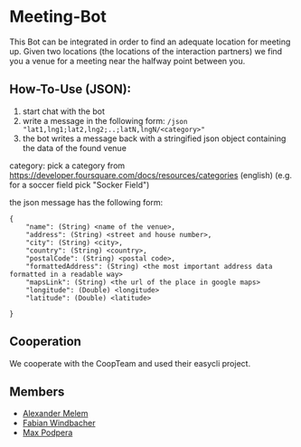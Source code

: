 # Meeting-Bot
This Bot can be integrated in order to find an adequate location for meeting up. Given two locations (the locations of the interaction partners) we find you a venue for a meeting near the halfway point between you. 

## How-To-Use (JSON):
1. start chat with the bot
2. write a message in the following form: `/json "lat1,lng1;lat2,lng2;..;latN,lngN/<category>"`
3. the bot writes a message back with a stringified json object containing the data of the found venue

category: pick a category from https://developer.foursquare.com/docs/resources/categories (english)
(e.g. for a soccer field pick "Socker Field")


the json message has the following form:
```
{
    "name": (String) <name of the venue>,
    "address": (String) <street and house number>,
    "city": (String) <city>,
    "country": (String) <country>,
    "postalCode": (String) <postal code>,
    "formattedAddress": (String) <the most important address data formatted in a readable way>
    "mapsLink": (String) <the url of the place in google maps>
    "longitude": (Double) <longitude>
    "latitude": (Double) <latitude>
    
}
```

## Cooperation
We cooperate with the CoopTeam and used their easycli project.
## Members
* [Alexander Melem](https://github.com/melemalex)
* [Fabian Windbacher](https://github.com/fabianwindbacher)
* [Max Podpera](https://github.com/MaxPodpera)